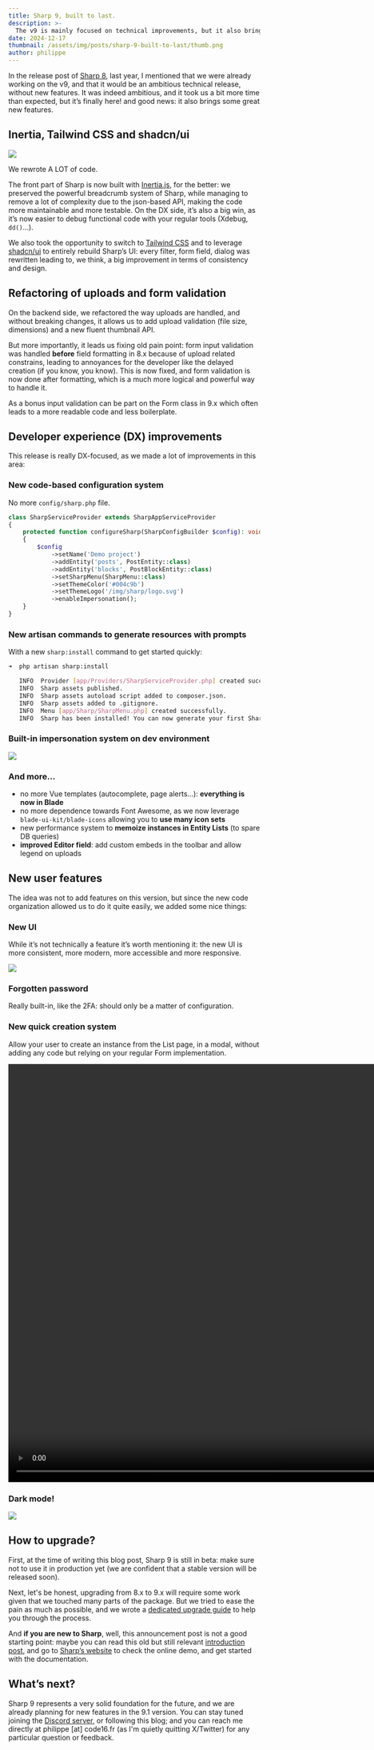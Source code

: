 ```yaml
---
title: Sharp 9, built to last.
description: >-
  The v9 is mainly focused on technical improvements, but it also brings nice new features. 
date: 2024-12-17
thumbnail: /assets/img/posts/sharp-9-built-to-last/thumb.png
author: philippe
---
```


In the release post of [Sharp 8](https://code16.fr/posts/sharp-8-for-laravel-is-here/), last year, I mentioned that we were already working on the v9, and that it would be an ambitious technical release, without new features. It was indeed ambitious, and it took us a bit more time than expected, but it’s finally here! and good news: it also brings some great new features.

## Inertia, Tailwind CSS and shadcn/ui

![](/assets/img/posts/sharp-9-built-to-last/pr.png)

We rewrote A LOT of code. 

The front part of Sharp is now built with [Inertia.js](https://inertiajs.com/), for the better: we preserved the powerful breadcrumb system of Sharp, while managing to remove a lot of complexity due to the json-based API, making the code more maintainable and more testable. On the DX side, it’s also a big win, as it’s now easier to debug functional code with your regular tools (Xdebug, `dd()`...).

We also took the opportunity to switch to [Tailwind CSS](https://tailwindcss.com/) and to leverage [shadcn/ui](https://ui.shadcn.com) to entirely rebuild Sharp’s UI: every filter, form field, dialog was rewritten leading to, we think, a big improvement in terms of consistency and design.

## Refactoring of uploads and form validation

On the backend side, we refactored the way uploads are handled, and without breaking changes, it allows us to add upload validation (file size, dimensions) and a new fluent thumbnail API. 

But more importantly, it leads us fixing old pain point: form input validation was handled **before** field formatting in 8.x because of upload related constrains, leading to annoyances for the developer like the delayed creation (if you know, you know). This is now fixed, and form validation is now done after formatting, which is a much more logical and powerful way to handle it.

As a bonus input validation can be part on the Form class in 9.x which often leads to a more readable code and less boilerplate.

## Developer experience (DX) improvements

This release is really DX-focused, as we made a lot of improvements in this area:

### New code-based configuration system 

No more `config/sharp.php` file.

```php
class SharpServiceProvider extends SharpAppServiceProvider
{
    protected function configureSharp(SharpConfigBuilder $config): void
    {
        $config
            ->setName('Demo project')
            ->addEntity('posts', PostEntity::class)
            ->addEntity('blocks', PostBlockEntity::class)
            ->setSharpMenu(SharpMenu::class)
            ->setThemeColor('#004c9b')
            ->setThemeLogo('/img/sharp/logo.svg')
            ->enableImpersonation();
    }
}
```

### New artisan commands to generate resources with prompts

With a new `sharp:install` command to get started quickly:

```bash
➜  php artisan sharp:install

   INFO  Provider [app/Providers/SharpServiceProvider.php] created successfully.
   INFO  Sharp assets published.
   INFO  Sharp assets autoload script added to composer.json.
   INFO  Sharp assets added to .gitignore.
   INFO  Menu [app/Sharp/SharpMenu.php] created successfully.
   INFO  Sharp has been installed! You can now generate your first Sharp Entity with [php artisan sharp:generator].
```

### Built-in impersonation system on dev environment

![](/assets/img/posts/sharp-9-built-to-last/impersonation.png)

### And more...

- no more Vue templates (autocomplete, page alerts...): **everything is now in Blade**
- no more dependence towards Font Awesome, as we now leverage `blade-ui-kit/blade-icons` allowing you to **use many icon sets**
- new performance system to **memoize instances in Entity Lists** (to spare DB queries)
- **improved Editor field**: add custom embeds in the toolbar and allow legend on uploads

## New user features

The idea was not to add features on this version, but since the new code organization allowed us to do it quite easily, we added some nice things:

### New UI

While it’s not technically a feature it’s worth mentioning it: the new UI is more consistent, more modern, more accessible and more responsive.

![](/assets/img/posts/sharp-9-built-to-last/ui.png)

### Forgotten password 

Really built-in, like the 2FA: should only be a matter of configuration.

### New quick creation system

Allow your user to create an instance from the List page, in a modal, without adding any code but relying on your regular Form implementation.

<video width="1302" height="836" controls class="mb-6">
    <source src="/assets/img/posts/sharp-9-built-to-last/quick-create.mp4" type="video/mp4">
</video>

### Dark mode!
  
![](/assets/img/posts/sharp-9-built-to-last/dark-mode.png)

## How to upgrade?

First, at the time of writing this blog post, Sharp 9 is still in beta: make sure not to use it in production yet (we are confident that a stable version will be released soon).

Next, let's be honest, upgrading from 8.x to 9.x will require some work given that we touched many parts of the package. But we tried to ease the pain as much as possible, and we wrote a [dedicated upgrade guide](https://sharp9.code16.fr/docs/guide/upgrading/9.0) to help you through the process.

And **if you are new to Sharp**, well, this announcement post is not a good starting point: maybe you can read this old but still relevant [introduction post](https://code16.fr/posts/leveraging-sharp-laravel-open-source-content-management-framework/), and go to [Sharp’s website](https://sharp.code16.fr) to check the online demo, and get started with the documentation. 

## What’s next?

Sharp 9 represents a very solid foundation for the future, and we are already planning for new features in the 9.1 version. You can stay tuned joining the [Discord server](https://discord.com/invite/sFBT5c3XZz), or following this blog; and you can reach me directly at philippe [at] code16.fr (as I'm quietly quitting X/Twitter) for any particular question or feedback.
